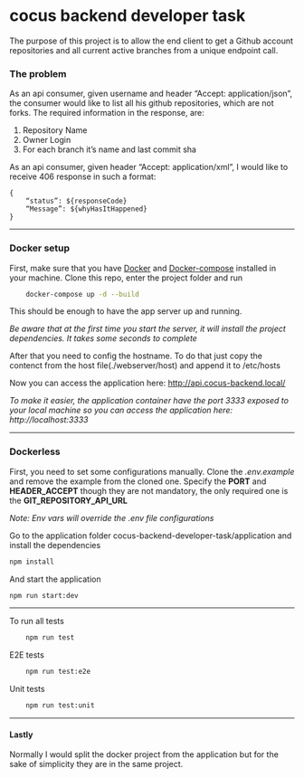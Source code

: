 # cocus backend developer task

The purpose of this project is to allow the end client to get a Github account repositories and all current active branches from a unique endpoint call.

### The problem 
As an api consumer, given username and header “Accept: application/json”, the consumer would like
to list all his github repositories, which are not forks. The required information in the
response, are:
1. Repository Name
2. Owner Login
3. For each branch it’s name and last commit sha

As an api consumer, given header “Accept: application/xml”, I would like to receive 406
response in such a format:
```
{
    “status”: ${responseCode}   
    “Message”: ${whyHasItHappened}
}
```
____

### Docker setup

First, make sure that you have [Docker] and [Docker-compose] installed in your machine.
Clone this repo, enter the project folder and run 

``` bash
    docker-compose up -d --build
```

This should be enough to have the app server up and running.

_Be aware that at the first time you start the server, it will install the project dependencies. It takes some seconds to complete_

After that you need to config the hostname. To do that just copy the contenct from the host file(./webserver/host) and append it to /etc/hosts

Now you can access the application here: http://api.cocus-backend.local/

_To make it easier, the application container have the port 3333 exposed to your local machine so you can access the application here: http://localhost:3333_

___
### Dockerless

First, you need to set some configurations manually. Clone the _.env.example_ and remove the example from the cloned one. Specify the __PORT__ and __HEADER_ACCEPT__ though they are not mandatory, the only required one is the __GIT_REPOSITORY_API_URL__

_Note: Env vars will override the .env file configurations_

Go to the application folder cocus-backend-developer-task/application and install the dependencies

``` bash
npm install
```

And start the application

``` bash
npm run start:dev
```

---
To run all tests
``` bash
    npm run test
```

E2E tests
``` bash
    npm run test:e2e
```

Unit tests
``` bash
    npm run test:unit
```
___
#### Lastly

Normally I would split the docker project from the application but for the sake of simplicity they are in the same project.


[Docker]: https://docs.docker.com/engine/install/ubuntu/
[Docker-compose]: https://docs.docker.com/compose/install/
